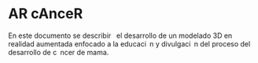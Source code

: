# AR cAnceR
En este documento se describir  el desarrollo de un modelado 3D en realidad aumentada enfocado a la educaci n y divulgaci n del proceso del desarrollo de c ncer de mama.
